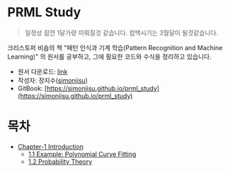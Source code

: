 PRML Study
===

> 일정상 잠깐 1달가량 미뤄질것 같습니다. 컴백시기는 3월달이 될것같습니다. 

크리스토퍼 비숍의 책 "패턴 인식과 기계 학습(Pattern Recognition and Machine Learning)" 의 원서를 공부하고, 그에 필요한 코드와 수식을 정리하고 있습니다.

* 원서 다운로드: [link](https://aka.ms/prml) 
* 작성자: 장지수([simonjisu](https://github.com/simonjisu))
* GitBook: [https://simonjisu.github.io/prml_study](https://simonjisu.github.io/prml_study)

# 목차

* [Chapter-1 Introduction](posts/chapter-1/intro.md)
    * [1.1 Example: Polynomial Curve Fitting](posts/chapter-1/1-example.md)
    * [1.2 Probability Theory](posts/chapter-1/2-probability.md)
